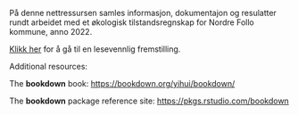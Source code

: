 På denne nettressursen samles informasjon, dokumentajon og resulatter rundt arbeidet med et økologisk tilstandsregnskap for Nordre Follo kommune, anno 2022.

[Klikk her](https://ninanor.github.io/tilstandsregnskap_NordreFollo2022/) for å gå til en lesevennlig fremstilling.


Additional resources:

The **bookdown** book: https://bookdown.org/yihui/bookdown/

The **bookdown** package reference site: https://pkgs.rstudio.com/bookdown
